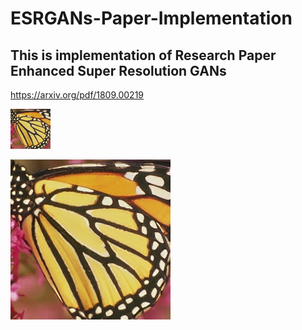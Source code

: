 # ESRGANs-Paper-Implementation

## This is implementation of Research Paper Enhanced Super Resolution GANs
https://arxiv.org/pdf/1809.00219

![Before Training](result/test.png)

![After Training](result/result.png)

